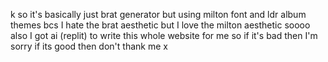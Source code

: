 k so it's basically just brat generator but using milton font and ldr album themes bcs I hate the brat aesthetic but I love the milton aesthetic soooo 
also I got ai (replit) to write this whole website for me so if it's bad then I'm sorry if its good then don't thank me x 
